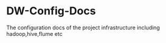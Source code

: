 # DW-Config-Docs
The configuration docs of the project infrastructure including hadoop,hive,flume etc

